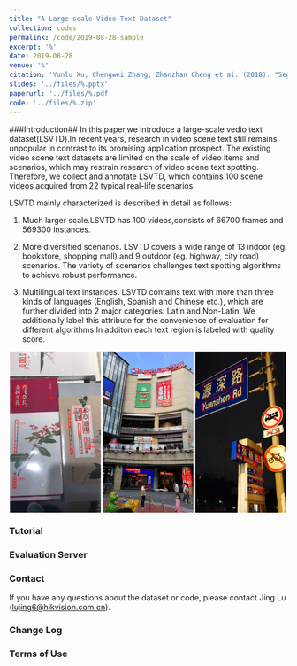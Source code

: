 ```yaml
---
title: "A Large-scale Video Text Dataset"
collection: codes
permalink: /code/2019-08-28-sample
excerpt: '%'
date: 2019-08-28
venue: '%'
citation: 'Yunlu Xu, Chengwei Zhang, Zhanzhan Cheng et al. (2018). "Segregated Temporal Assembly Recurrent Networks for Weakly Supervised Multiple Action Detection." <i>November 11</i>. 1(1).' 
slides: '../files/%.pptx'
paperurl: '../files/%.pdf'
code: '../files/%.zip'
---
```


###Introduction##
In this paper,we introduce a large-scale vedio text dataset(LSVTD).In recent years, research in video scene text 
still remains unpopular in contrast to its promising application prospect. The existing
video scene text datasets are limited on the scale of video items and scenarios, which may
restrain research of video scene text spotting. Therefore, we collect
and annotate LSVTD, which contains
100 scene videos acquired from 22 typical real-life scenarios

LSVTD mainly characterized is described in detail as follows:

1. Much larger scale.LSVTD has 100 videos,consists of 66700 frames and 569300 instances.

2. More diversified scenarios. LSVTD covers a wide
range of 13 indoor (eg. bookstore, shopping mall) and 9 outdoor
(eg. highway, city road) scenarios. The variety of scenarios challenges text spotting
algorithms to achieve robust performance. 

3. Multilingual text instances.
LSVTD contains text with more than three kinds of languages
(English, Spanish and Chinese etc.), which are further divided
into 2 major categories: Latin and Non-Latin. We additionally
label this attribute for the convenience of evaluation for different
algorithms.In additon,each text region is labeled with quality score.

<center><img src="../images/dataset_sample.png" align="center"/></center>

### Tutorial ##

<!-- ### Files ##
* [Paper](?????????????????????????)
* [Dataset](????????????????????????????????) -->

### Evaluation Server ##

### Contact ##

If you have any questions about the dataset or code, please contact Jing Lu (lujing6@hikvision.com.cn).

### Change Log ##

### Terms of Use ##
